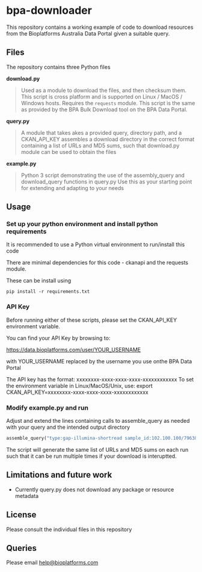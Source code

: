 # bpa-downloader

This repository contains a working example of code to download resources
from the Bioplatforms Australia Data Portal given a suitable query.

## Files

The repository contains three Python files

**download.py**
> Used as a module to download the files,
> and then checksum them.  This script is cross platform and is supported
> on Linux / MacOS / Windows hosts. Requires the `requests` module.
> This script is the same as provided by the BPA Bulk Download tool
> on the BPA Data Portal.

**query.py**
> A module that takes akes a provided query, directory path, and a 
> CKAN_API_KEY assembles a download directory in the correct format 
> containing a list of URLs and MD5 sums, such that download.py module
> can be used to obtain the files

**example.py**
> Python 3 script demonstrating the use of the assembly_query and 
> download_query functions in query.py   Use this as your starting
> point for extending and adapting to your needs

## Usage

### Set up your python environment and install python requirements

It is recommended to use a Python virtual environment to run/install
this code

There are minimal dependencies for this code - ckanapi and the requests 
module.

These can be install using

```
pip install -r requirements.txt

```

### API Key

Before running either of these scripts, please set the CKAN_API_KEY
environment variable.

You can find your API Key by browsing to:

https://data.bioplatforms.com/user/YOUR_USERNAME

with YOUR_USERNAME replaced by the username you use onthe BPA Data Portal

The API key has the format:
xxxxxxxx-xxxx-xxxx-xxxx-xxxxxxxxxxxx
To set the environment variable in Linux/MacOS/Unix, use:
export CKAN_API_KEY=xxxxxxxx-xxxx-xxxx-xxxx-xxxxxxxxxxxx

### Modify example.py and run

Adjust and extend the lines containing calls to assemble_query as needed
with your query and the intended output directory

```python
assemble_query("type:gap-illumina-shortread sample_id:102.100.100/79638","gapdata")
```
The script will generate the same list of URLs and MD5 sums on each
run such that it can be run multiple times if your download is interuptted.

## Limitations and future work

- Currently query.py does not download any package or resource metadata

## License

Please consult the individual files in this repository

## Queries

Please email help@bioplatforms.com
